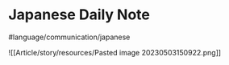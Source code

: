 # Japanese Daily Note

#language/communication/japanese

![[Article/story/resources/Pasted image 20230503150922.png]]